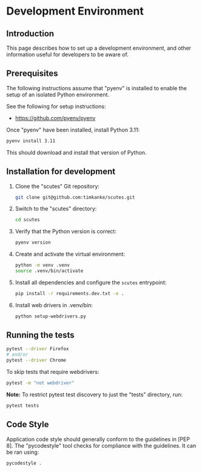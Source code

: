 # Development Environment

## Introduction

This page describes how to set up a development environment, and other
information useful for developers to be aware of.

## Prerequisites

The following instructions assume that "pyenv" is installed to enable
the setup of an isolated Python environment.

See the following for setup instructions:

* <https://github.com/pyenv/pyenv>

Once "pyenv" have been installed, install Python 3.11:

```zsh
pyenv install 3.11
```

This should download and install that version of Python.

## Installation for development

1. Clone the "scutes" Git repository:

    ```zsh
    git clone git@github.com:timkanke/scutes.git
    ```

2. Switch to the "scutes" directory:

    ```zsh
    cd scutes
    ```

3. Verify that the Python version is correct:

    ```zsh
    pyenv version
    ```

4. Create and activate the virtual environment:

   ```zsh
   python -m venv .venv
   source .venv/bin/activate
   ```

5. Install all dependencies and configure the `scutes` entrypoint:

   ```zsh
   pip install -r requirements.dev.txt -e .
   ```

6. Install web drivers in .venv/bin:

   ```zsh
   python setup-webdrivers.py
   ```

## Running the tests

```zsh
pytest --driver Firefox
# and/or
pytest --driver Chrome
```

To skip tests that require webdrivers:

```zsh
pytest -m "not webdriver"
```

**Note:** To restrict pytest test discovery to just the "tests" directory, run:

```zsh
pytest tests
```

## Code Style

Application code style should generally conform to the guidelines in [PEP 8]. The
"pycodestyle" tool checks for compliance with the guidelines. It can be ran using:

```zsh
pycodestyle .
```
